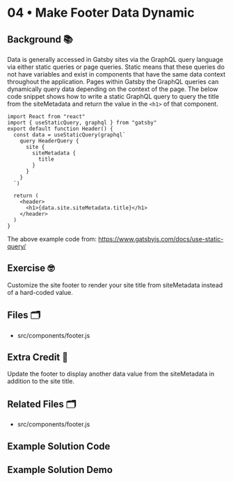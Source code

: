 
# 04 • Make Footer Data Dynamic
## Background 📚
Data is generally accessed in Gatsby sites via the GraphQL query language via either static queries or page queries.  Static means that these queries do not have variables and exist in components that have the same data context throughout the application. Pages within Gatsby the GraphQL queries can dynamically query data depending on the context of the page. The below code snippet shows how to write a static GraphQL query to query the title from the siteMetadata and return the value in the `<h1>` of that component.

```
import React from "react"
import { useStaticQuery, graphql } from "gatsby"
export default function Header() {
  const data = useStaticQuery(graphql`
    query HeaderQuery {
      site {
        siteMetadata {
          title
        }
      }
    }
  `)
 
  return (
    <header>
      <h1>{data.site.siteMetadata.title}</h1>
    </header>
  )
}
```
 
The above example code from: https://www.gatsbyjs.com/docs/use-static-query/
 
## Exercise 🤓
Customize the site footer to render your site title from siteMetadata instead of a hard-coded value.
 
## Files 🗂
- src/components/footer.js

## Extra Credit 💯
Update the footer to display another data value from the siteMetadata in addition to the site title.

## Related Files 🗂
- src/components/footer.js

## Example Solution Code

## Example Solution Demo
